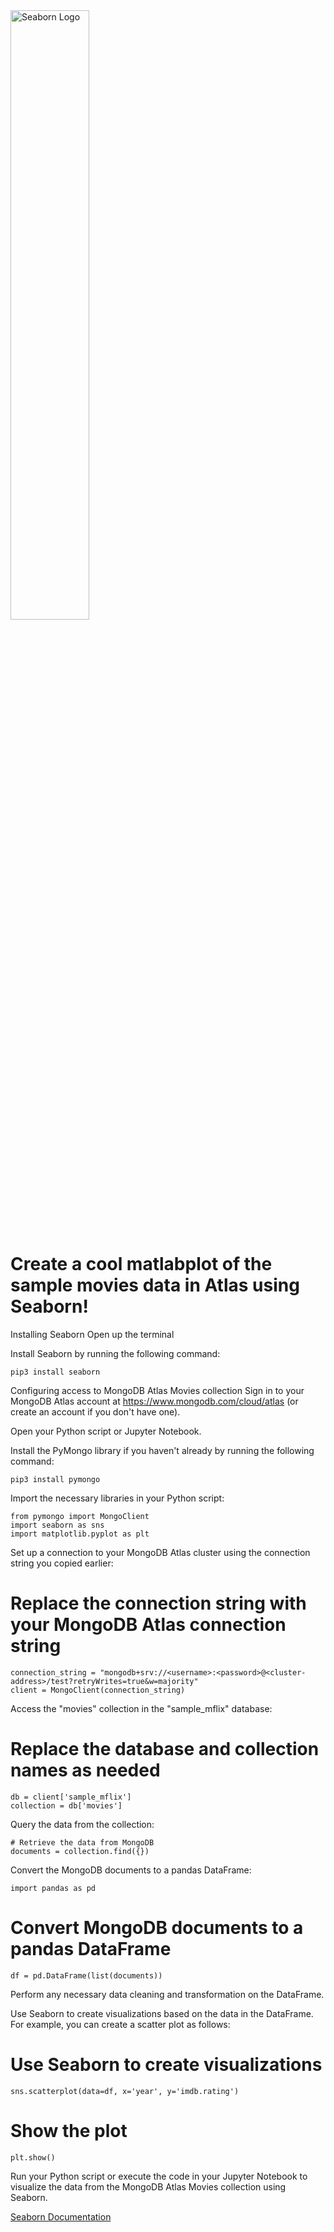 <img src="https://img.appsious.com/logo/seaborn.jpg" alt="Seaborn Logo" width="50%">

# Create a cool matlabplot of the sample movies data in Atlas using Seaborn!
Installing Seaborn
Open up the terminal

Install Seaborn by running the following command:
```
pip3 install seaborn
```
Configuring access to MongoDB Atlas Movies collection
Sign in to your MongoDB Atlas account at https://www.mongodb.com/cloud/atlas (or create an account if you don't have one).

Open your Python script or Jupyter Notebook.

Install the PyMongo library if you haven't already by running the following command:
```
pip3 install pymongo
```
Import the necessary libraries in your Python script:
```
from pymongo import MongoClient
import seaborn as sns
import matplotlib.pyplot as plt
```
Set up a connection to your MongoDB Atlas cluster using the connection string you copied earlier:

# Replace the connection string with your MongoDB Atlas connection string
```
connection_string = "mongodb+srv://<username>:<password>@<cluster-address>/test?retryWrites=true&w=majority"
client = MongoClient(connection_string)
```
Access the "movies" collection in the "sample_mflix" database:

# Replace the database and collection names as needed
```
db = client['sample_mflix']
collection = db['movies']
```
Query the data from the collection:
```
# Retrieve the data from MongoDB
documents = collection.find({})
```
Convert the MongoDB documents to a pandas DataFrame:

```
import pandas as pd
```
# Convert MongoDB documents to a pandas DataFrame
```
df = pd.DataFrame(list(documents))
```
Perform any necessary data cleaning and transformation on the DataFrame.

Use Seaborn to create visualizations based on the data in the DataFrame. For example, you can create a scatter plot as follows:

# Use Seaborn to create visualizations
```
sns.scatterplot(data=df, x='year', y='imdb.rating')
```

# Show the plot
```
plt.show()
```
Run your Python script or execute the code in your Jupyter Notebook to visualize the data from the MongoDB Atlas Movies collection using Seaborn.

[Seaborn Documentation](https://seaborn.pydata.org/)

